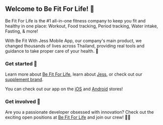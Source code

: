 ## Welcome to Be Fit For Life! 🦄


Be Fit For Life is the #1 all-in-one fitness company to keep you fit and healthy in one place: Workout, Food tracking, Period tracking, Water intake, Fasting, & more!

With Be Fit With Jess Mobile App, our company's main product, we changed thousands of lives across Thailand, providing real tools and guidance to take proper care of your health. 🚀

### Get started 🙌
Learn more about [Be Fit For Life](https://www.linkedin.com/company/befitforlife-ltd), learn about [Jess](https://www.instagram.com/befitwithjess), or check out our [supplement brand](https://befitbalance.com/).

You can check out our app on the [iOS](https://apps.apple.com/th/app/be-fit-with-jess-fit-diet/id6466455799) and [Android](https://play.google.com/store/apps/details?id=com.be_fit_with_jess_flutter.app&hl=en&pli=1) stores!

### Get involved 👋
Are you a passionate developer obsessed with innovation? Check out the exciting open positions at [Be Fit For Life](https://www.linkedin.com/company/befitforlife-ltd) and join our crew! 🧑‍🚀 
